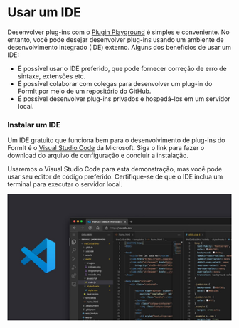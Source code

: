 # Usar um IDE

Desenvolver plug-ins com o [Plugin Playground](../your-first-plugin/plugin-playground.md) é simples e conveniente. No entanto, você pode desejar desenvolver plug-ins usando um ambiente de desenvolvimento integrado (IDE) externo. Alguns dos benefícios de usar um IDE:&#x20;

* É possível usar o IDE preferido, que pode fornecer correção de erro de sintaxe, extensões etc.
* É possível colaborar com colegas para desenvolver um plug-in do FormIt por meio de um repositório do GitHub.
* É possível desenvolver plug-ins privados e hospedá-los em um servidor local.

### Instalar um IDE

Um IDE gratuito que funciona bem para o desenvolvimento de plug-ins do FormIt é o [Visual Studio Code](https://code.visualstudio.com/Download) da Microsoft. Siga o link para fazer o download do arquivo de configuração e concluir a instalação.

Usaremos o Visual Studio Code para esta demonstração, mas você pode usar seu editor de código preferido. Certifique-se de que o IDE inclua um terminal para executar o servidor local.

![Visual Studio Code](../../../.gitbook/assets/FCJ3c67VkAAJfiV.jpg)
